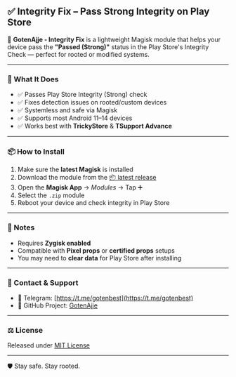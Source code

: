 ## ✅ Integrity Fix – Pass Strong Integrity on Play Store

🚀 **GotenAjje - Integrity Fix** is a lightweight Magisk module that helps your device pass the **"Passed (Strong)"** status in the Play Store's Integrity Check — perfect for rooted or modified systems.

---

### 🔐 What It Does

- ✅ Passes Play Store Integrity (Strong) check  
- ✅ Fixes detection issues on rooted/custom devices  
- ✅ Systemless and safe via Magisk  
- ✅ Supports most Android 11–14 devices  
- ✅ Works best with **TrickyStore** & **TSupport Advance**

---

### 📦 How to Install

1. Make sure the **latest Magisk** is installed  
2. Download the module from the [📦 latest release](https://github.com/GotenAjje/Gotenajje1/releases)  
3. Open the **Magisk App** → *Modules* → Tap ➕  
4. Select the `.zip` module  
5. Reboot your device and check integrity in Play Store  

---

### 📝 Notes

- Requires **Zygisk enabled**  
- Compatible with **Pixel props** or **certified props** setups  
- You may need to **clear data** for Play Store after installing  

---

### 📢 Contact & Support

- 💬 Telegram: [https://t.me/gotenbest](https://t.me/gotenbest)  
- 🐙 GitHub Project: [GotenAjje](https://github.com/GotenAjje/Gotenajje1)

---

### ⚖️ License

Released under [MIT License](https://github.com/GotenAjje/Gotenajje1/blob/main/LICENSE)

---

🛡️ Stay safe. Stay rooted.

